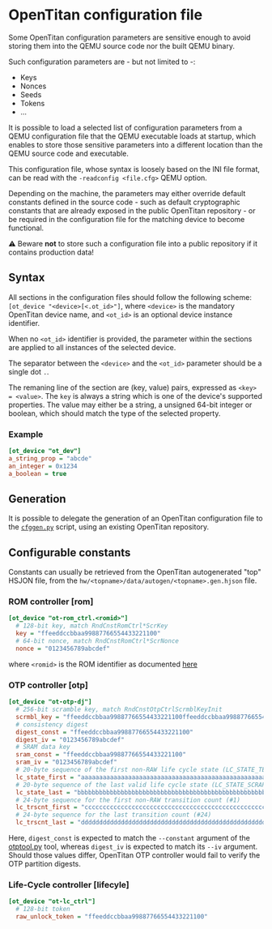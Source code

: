 # OpenTitan configuration file

Some OpenTitan configuration parameters are sensitive enough to avoid storing them into the QEMU
source code nor the built QEMU binary.

Such configuration parameters are - but not limited to -:
* Keys
* Nonces
* Seeds
* Tokens
* ...

It is possible to load a selected list of configuration parameters from a QEMU configuration file
that the QEMU executable loads at startup, which enables to store those sensitive parameters into
a different location than the QEMU source code and executable.

This configuration file, whose syntax is loosely based on the INI file format, can be read with the
`-readconfig <file.cfg>` QEMU option.

Depending on the machine, the parameters may either override default constants defined in the source
code - such as default cryptographic constants that are already exposed in the public OpenTitan
repository - or be required in the configuration file for the matching device to become functional.

⚠️ Beware **not** to store such a configuration file into a public repository if it contains
   production data!

## Syntax

All sections in the configuration files should follow the following scheme:
`[ot_device "<device>[<.ot_id>"]`, where `<device>` is the mandatory OpenTitan device name, and
`<ot_id>` is an optional device instance identifier.

When no `<ot_id>` identifier is provided, the parameter within the sections are applied to all
instances of the selected device.

The separator between the `<device>` and the `<ot_id>` parameter should be a single dot `.`.

The remaning line of the section are (key, value) pairs, expressed as `<key> = <value>`. The `key`
is always a string which is one of the device's supported properties. The value may either be a
string, a unsigned 64-bit integer or boolean, which should match the type of the selected property.

### Example

```ini
[ot_device "ot_dev"]
a_string_prop = "abcde"
an_integer = 0x1234
a_boolean = true
```

## Generation

It is possible to delegate the generation of an OpenTitan configuration file to the [`cfggen.py`](cfggen.md)
script, using an existing OpenTitan repository.

## Configurable constants

Constants can usually be retrieved from the OpenTitan autogenerated "top" HSJON file, from the
`hw/<topname>/data/autogen/<topname>.gen.hjson` file.

### ROM controller [rom]

```ini
[ot_device "ot-rom_ctrl.<romid>"]
  # 128-bit key, match RndCnstRomCtrl*ScrKey
  key = "ffeeddccbbaa99887766554433221100"
  # 64-bit nonce, match RndCnstRomCtrl*ScrNonce
  nonce = "0123456789abcdef"
```
where `<romid>` is the ROM identifier as documented [here](rom_ctrl.md#romid)

### OTP controller [otp]

```ini
[ot_device "ot-otp-dj"]
  # 256-bit scramble key, match RndCnstOtpCtrlScrmblKeyInit
  scrmbl_key = "ffeeddccbbaa99887766554433221100ffeeddccbbaa99887766554433221100"
  # consistency digest
  digest_const = "ffeeddccbbaa99887766554433221100"
  digest_iv = "0123456789abcdef"
  # SRAM data key
  sram_const = "ffeeddccbbaa99887766554433221100"
  sram_iv = "0123456789abcdef"
  # 20-byte sequence of the first non-RAW life cycle state (LC_STATE_TESTUNLOCKED0)
  lc_state_first = "aaaaaaaaaaaaaaaaaaaaaaaaaaaaaaaaaaaaaaaaaaaaaaaaaaaaaaaaaaaaaaaaaaaaaaaaaaaaaaaa"
  # 20-byte sequence of the last valid life cycle state (LC_STATE_SCRAP)
  lc_state_last = "bbbbbbbbbbbbbbbbbbbbbbbbbbbbbbbbbbbbbbbbbbbbbbbbbbbbbbbbbbbbbbbbbbbbbbbbbbbbbbbb"
  # 24-byte sequence for the first non-RAW transition count (#1)
  lc_trscnt_first = "cccccccccccccccccccccccccccccccccccccccccccccccccccccccccccccccccccccccccccccccccccccccccccccccc"
  # 24-byte sequence for the last transition count (#24)
  lc_trscnt_last = "dddddddddddddddddddddddddddddddddddddddddddddddddddddddddddddddddddddddddddddddddddddddddddddddd"
```

Here, `digest_const` is expected to match the `--constant` argument of the [otptool.py](otptool.md)
tool, whereas `digest_iv` is expected to match its `--iv` argument. Should those values differ,
OpenTitan OTP controller would fail to verify the OTP partition digests.

### Life-Cycle controller [lifecyle]

```ini
[ot_device "ot-lc_ctrl"]
  # 128-bit token
  raw_unlock_token = "ffeeddccbbaa99887766554433221100"
```
